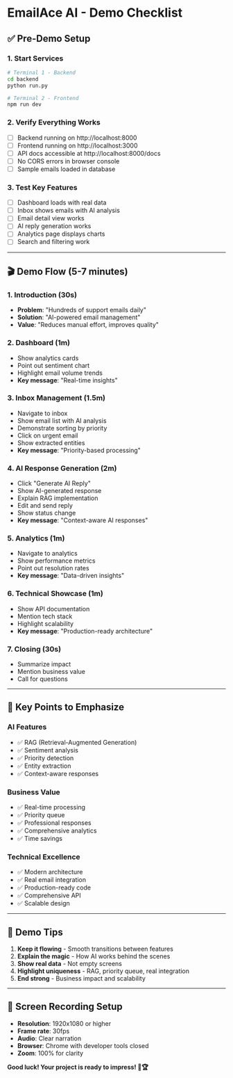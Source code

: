 # EmailAce AI - Demo Checklist

## ✅ **Pre-Demo Setup**

### **1. Start Services**
```bash
# Terminal 1 - Backend
cd backend
python run.py

# Terminal 2 - Frontend  
npm run dev
```

### **2. Verify Everything Works**
- [ ] Backend running on http://localhost:8000
- [ ] Frontend running on http://localhost:3000
- [ ] API docs accessible at http://localhost:8000/docs
- [ ] No CORS errors in browser console
- [ ] Sample emails loaded in database

### **3. Test Key Features**
- [ ] Dashboard loads with real data
- [ ] Inbox shows emails with AI analysis
- [ ] Email detail view works
- [ ] AI reply generation works
- [ ] Analytics page displays charts
- [ ] Search and filtering work

---

## 🎬 **Demo Flow (5-7 minutes)**

### **1. Introduction (30s)**
- **Problem**: "Hundreds of support emails daily"
- **Solution**: "AI-powered email management"
- **Value**: "Reduces manual effort, improves quality"

### **2. Dashboard (1m)**
- Show analytics cards
- Point out sentiment chart
- Highlight email volume trends
- **Key message**: "Real-time insights"

### **3. Inbox Management (1.5m)**
- Navigate to inbox
- Show email list with AI analysis
- Demonstrate sorting by priority
- Click on urgent email
- Show extracted entities
- **Key message**: "Priority-based processing"

### **4. AI Response Generation (2m)**
- Click "Generate AI Reply"
- Show AI-generated response
- Explain RAG implementation
- Edit and send reply
- Show status change
- **Key message**: "Context-aware AI responses"

### **5. Analytics (1m)**
- Navigate to analytics
- Show performance metrics
- Point out resolution rates
- **Key message**: "Data-driven insights"

### **6. Technical Showcase (1m)**
- Show API documentation
- Mention tech stack
- Highlight scalability
- **Key message**: "Production-ready architecture"

### **7. Closing (30s)**
- Summarize impact
- Mention business value
- Call for questions

---

## 🎯 **Key Points to Emphasize**

### **AI Features**
- ✅ RAG (Retrieval-Augmented Generation)
- ✅ Sentiment analysis
- ✅ Priority detection
- ✅ Entity extraction
- ✅ Context-aware responses

### **Business Value**
- ✅ Real-time processing
- ✅ Priority queue
- ✅ Professional responses
- ✅ Comprehensive analytics
- ✅ Time savings

### **Technical Excellence**
- ✅ Modern architecture
- ✅ Real email integration
- ✅ Production-ready code
- ✅ Comprehensive API
- ✅ Scalable design

---

## 🚀 **Demo Tips**

1. **Keep it flowing** - Smooth transitions between features
2. **Explain the magic** - How AI works behind the scenes
3. **Show real data** - Not empty screens
4. **Highlight uniqueness** - RAG, priority queue, real integration
5. **End strong** - Business impact and scalability

---

## 📱 **Screen Recording Setup**

- **Resolution**: 1920x1080 or higher
- **Frame rate**: 30fps
- **Audio**: Clear narration
- **Browser**: Chrome with developer tools closed
- **Zoom**: 100% for clarity

**Good luck! Your project is ready to impress! 🚀🏆**

